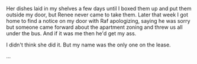 Her dishes laid in my shelves a few days until I boxed them up and put them outside my door, but Renee never came to take them. Later that week I got home to find a notice on my door with Raf apologizing, saying he was sorry but someone came forward about the apartment zoning and threw us all under the bus. And if it was me then he'd get my ass.

I didn't think she did it. But my name was the only one on the lease.

...


























































